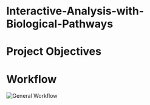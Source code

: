 # Interactive-Analysis-with-Biological-Pathways


# Project Objectives


# Workflow
![General Workflow]([https://github.com/BioITHackathons/Interactive-Analysis-with-Biological-Pathways/tree/main/img](https://github.com/BioITHackathons/Interactive-Analysis-with-Biological-Pathways/tree/main/img))  
